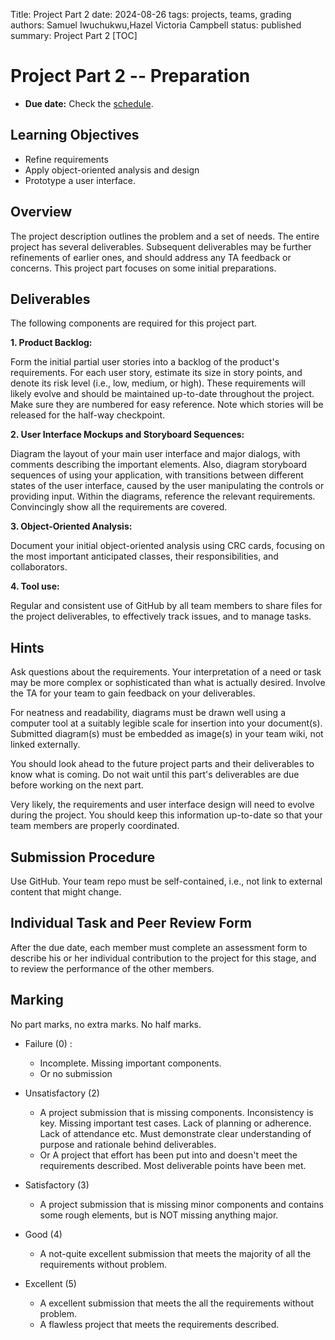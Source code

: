Title: Project Part 2
date: 2024-08-26
tags: projects, teams, grading
authors: Samuel Iwuchukwu,Hazel Victoria Campbell
status: published
summary: Project Part 2
[TOC]

# Project Part 2 -- Preparation

* **Due date:** Check the [schedule]({filename}/pages/home.md#schedule).

## **Learning Objectives**

+ Refine requirements
+ Apply object-oriented analysis and design
+ Prototype a user interface.

## **Overview**

The project description outlines the problem and a set of needs. The entire project has several deliverables. Subsequent deliverables may be further refinements of earlier ones, and should address any TA feedback or concerns. This project part focuses on some initial preparations.

## Deliverables

The following components are required for this project part.

**1. Product Backlog:**

Form the initial partial user stories into a backlog of the product's requirements. For each user story, estimate its size in story points, and denote its risk level (i.e., low, medium, or high). These requirements will likely evolve and should be maintained up-to-date throughout the project. Make sure they are numbered for easy reference. Note which stories will be released for the half-way checkpoint.

**2. User Interface Mockups and Storyboard Sequences:**

Diagram the layout of your main user interface and major dialogs, with comments describing the important elements. Also, diagram storyboard sequences of using your application, with transitions between different states of the user interface, caused by the user manipulating the controls or providing input. Within the diagrams, reference the relevant requirements. Convincingly show all the requirements are covered.

**3. Object-Oriented Analysis:**

Document your initial object-oriented analysis using CRC cards, focusing on the most important anticipated classes, their responsibilities, and collaborators.

**4. Tool use:**

Regular and consistent use of GitHub by all team members to share files for the project deliverables, to effectively track issues, and to manage tasks.

## Hints

Ask questions about the requirements. Your interpretation of a need or task may be more complex or sophisticated than what is actually desired. Involve the TA for your team to gain feedback on your deliverables.

For neatness and readability, diagrams must be drawn well using a computer tool at a suitably legible scale for insertion into your document(s). Submitted diagram(s) must be embedded as image(s) in your team wiki, not linked externally.

You should look ahead to the future project parts and their deliverables to know what is coming. Do not wait until this part's deliverables are due before working on the next part.

Very likely, the requirements and user interface design will need to evolve during the project. You should keep this information up-to-date so that your team members are properly coordinated.

## Submission Procedure

Use GitHub. Your team repo must be self-contained, i.e., not link to external content that might change.

## Individual Task and Peer Review Form

After the due date, each member must complete an assessment form to describe his or her individual contribution to the project for this stage, and to review the performance of the other members.

## Marking
No part marks, no extra marks. No half marks.

- Failure (0) : 
    - Incomplete. Missing important components.
    - Or no submission

- Unsatisfactory (2)
    - A project submission that is missing components. Inconsistency is key. Missing important test cases. Lack of planning or adherence. Lack of attendance etc. Must demonstrate clear understanding of purpose and rationale behind deliverables.
    - Or A project that effort has been put into and doesn't meet the requirements described. Most deliverable points have been met.

- Satisfactory (3)
    - A project submission that is missing minor components and contains some rough elements, but is NOT missing anything major. 

- Good (4)
    - A not-quite excellent submission that meets the majority of all the requirements without problem.

- Excellent (5)
    - A excellent submission that meets the all the requirements without problem.
    - A flawless project that meets the requirements described. 

